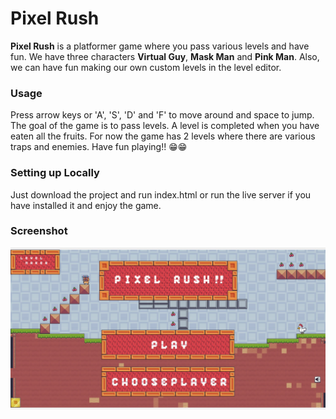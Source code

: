 # Pixel Rush

**Pixel Rush** is a platformer game where you pass various levels and have fun. We have three characters **Virtual Guy**, **Mask Man** and **Pink Man**. Also, we can have fun making our own custom levels in the level editor.

### Usage

Press arrow keys or 'A', 'S', 'D' and 'F' to move around and space to jump. The goal of the game is to pass levels. A level is completed when you have eaten all the fruits. For now the game has 2 levels where there are various traps and enemies. Have fun playing!! 😁😁

### Setting up Locally

Just download the project and run index.html or run the live server if you have installed it and enjoy the game.

### Screenshot

![screenshot](images/pixel-rush.jpg)
